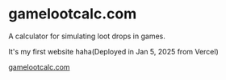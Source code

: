 # gamelootcalc.com
A calculator for simulating loot drops in games.

It's my first website haha(Deployed in Jan 5, 2025 from Vercel)

[gamelootcalc.com](www.gamelootcalc.com)
